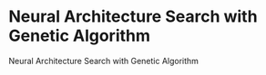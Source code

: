 # Neural Architecture Search with Genetic Algorithm
Neural Architecture Search with Genetic Algorithm
